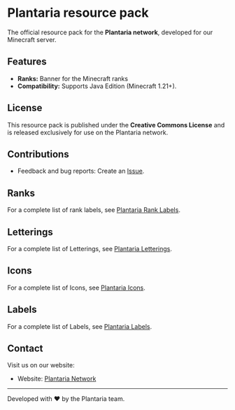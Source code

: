 # Plantaria resource pack

The official resource pack for the **Plantaria network**, developed for our Minecraft server.

## Features
- **Ranks:** Banner for the Minecraft ranks
- **Compatibility:** Supports Java Edition (Minecraft 1.21+).

## License
This resource pack is published under the **Creative Commons License** and is released exclusively for use on the Plantaria network.

## Contributions
- Feedback and bug reports: Create an [Issue](https://github.com/Plantaria-Network/Plantaria-ResourcePack/issues).

## Ranks
For a complete list of rank labels, see [Plantaria Rank Labels](plantaria-ranks.md).

## Letterings
For a complete list of Letterings, see [Plantaria Letterings](plantaria-letterings.md).

## Icons
For a complete list of Icons, see [Plantaria Icons](plantaria-icons.md).

## Labels
For a complete list of Labels, see [Plantaria Labels](plantaria-labels.md).

## Contact
Visit us on our website:  
- Website: [Plantaria Network](https://plantaria.net)

---

Developed with ❤️ by the Plantaria team.
